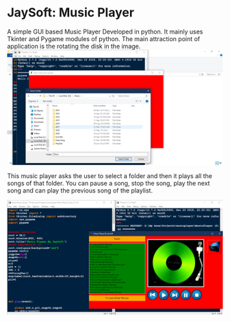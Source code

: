 # JaySoft: Music Player

A simple GUI based Music Player Developed in python.
It mainly uses Tkinter and Pygame modules of python.
The main attraction point of application is the rotating the disk in the image.
![alt text](https://github.com/iamjpsonkar/MusicPlayer/blob/master/1.png)

This music player asks the user to select a folder and then it plays all the songs of that folder.
You can pause a song, stop the song, play the next song and can play the previous song of the playlist.

![alt text](https://github.com/iamjpsonkar/MusicPlayer/blob/master/2.png)
